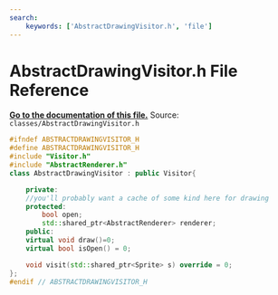 ```yaml
---
search:
    keywords: ['AbstractDrawingVisitor.h', 'file']
---
```


# AbstractDrawingVisitor.h File Reference

**[Go to the documentation of this file.](_abstract_drawing_visitor_8h.md)**
Source: `classes/AbstractDrawingVisitor.h`

    
    
    
    
    
    
    
    
    
    
    
```cpp
#ifndef ABSTRACTDRAWINGVISITOR_H
#define ABSTRACTDRAWINGVISITOR_H
#include "Visitor.h"
#include "AbstractRenderer.h"
class AbstractDrawingVisitor : public Visitor{

    private:
    //you'll probably want a cache of some kind here for drawing
    protected:
        bool open;
        std::shared_ptr<AbstractRenderer> renderer;
    public: 
    virtual void draw()=0;
    virtual bool isOpen() = 0;

    void visit(std::shared_ptr<Sprite> s) override = 0;
};
#endif // ABSTRACTDRAWINGVISITOR_H
```


    
  
